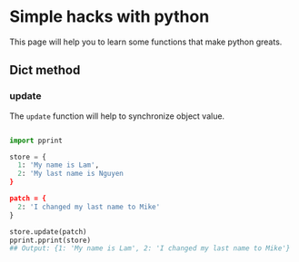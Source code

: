 # Simple hacks with python

This page will help you to learn some functions that make python greats.

## Dict method

### update

The `update` function will help to synchronize object value.

```python

import pprint

store = {
  1: 'My name is Lam',
  2: 'My last name is Nguyen
}

patch = {
  2: 'I changed my last name to Mike'
}

store.update(patch)
pprint.pprint(store)
## Output: {1: 'My name is Lam', 2: 'I changed my last name to Mike'}
```
